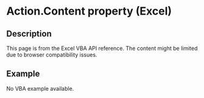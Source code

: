 # Action.Content property (Excel)

## Description
This page is from the Excel VBA API reference. The content might be limited due to browser compatibility issues.

## Example
No VBA example available.
